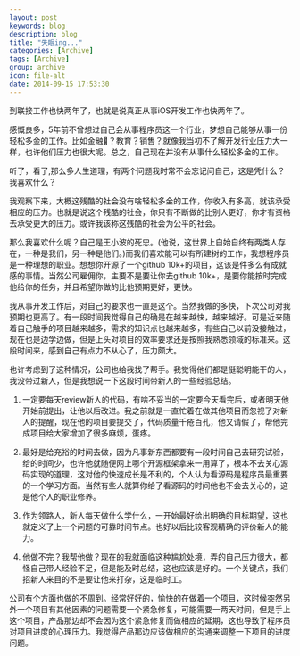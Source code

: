 ```yaml
---
layout: post
keywords: blog
description: blog
title: "失眠ing..."
categories: [Archive]
tags: [Archive]
group: archive
icon: file-alt
date: 2014-09-15 17:53:30
---
```


到联接工作也快两年了，也就是说真正从事iOS开发工作也快两年了。

感慨良多，5年前不曾想过自己会从事程序员这一个行业，梦想自己能够从事一份轻松多金的工作。比如金融🐶？教育？销售？就像我当初不了解开发行业压力大一样，也许他们压力也很大呢。总之，自己现在并没有从事什么轻松多金的工作。

听了，看了,那么多人生道理，有两个问题我时常不会忘记问自己，这是凭什么？我喜欢什么？

我观察下来，大概这残酷的社会没有啥轻松多金的工作，你收入有多高，就该承受相应的压力。也就是说这个残酷的社会，你只有不断做的比别人更好，你才有资格去承受更大的压力。或许我该称这残酷的社会为公平的社会。

那么我喜欢什么呢？自己是王小波的死忠。(他说，这世界上自始自终有两类人存在，一种是我们，另一种是他们。)而我们喜欢能可以有所建树的工作，我想程序员是一种理想的职业。想想你开源了一个github 10k+的项目，这该是件多么有成就感的事情。当然公司雇佣你，主要不是要让你去github 10k+，是要你能按时完成他给你的任务，并且希望你做的比他预期更好，更快。

我从事开发工作后，对自己的要求也一直是这个。当然我做的多快，下次公司对我预期也更高了。有一段时间我觉得自己的确是在越来越快，越来越好。可是近来随着自己触手的项目越来越多，需求的知识点也越来越多，有些自己以前没接触过，现在也是边学边做，但是上头对项目的效率要求还是按照我熟悉领域的标准来。这段时间来，感到自己有点力不从心了，压力颇大。

也许考虑到了这种情况，公司也给我找了帮手。我觉得他们都是挺聪明能干的人，我没带过新人，但是我想说一下这段时间带新人的一些经验总结。

1. 一定要每天review新人的代码，有啥不妥当的一定要今天看完后，或者明天他开始前提出，让他以后改进。我之前就是一直忙着在做其他项目而忽视了对新人的提醒，现在他的项目要提交了，代码质量千疮百孔，他又请假了，帮他完成项目给大家增加了很多麻烦，蛋疼。

2. 最好是给充裕的时间去做，因为凡事新东西都要有一段时间自己去研究试验，给的时间少，也许他就随便网上哪个开源框架拿来一用算了，根本不去关心源码实现的道理，这对他的快速成长是不利的，个人认为看源码是程序员最重要的一个学习方面。当然有些人就算你给了看源码的时间他也不会去关心的，这是他个人的职业修养。

3. 作为领路人，新人每天做什么学什么，一开始最好给出明确的目标期望，这也就定义了上一个问题的可靠时间节点。也好以后比较客观精确的评价新人的能力。

4. 他做不完？我帮他做？现在的我就面临这种尴尬处境，弄的自己压力很大，都怪自己带人经验不足，但是能及时总结，这也应该是好的。一个关键点，我们招新人来目的不是要让他来打杂，这是临时工。

公司有个方面也做的不周到。经常好好的，愉快的在做着一个项目，这时候突然另外一个项目有其他因素的问题需要一个紧急修复，可能需要一两天时间，但是手上这个项目，产品那边却不会因为这个紧急修复而做相应的延期，这也导致了程序员对项目进度的心理压力。我觉得产品那边应该做相应的沟通来调整一下项目的进度问题。
